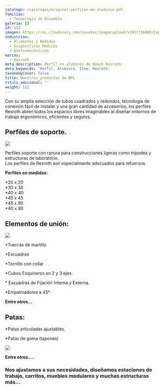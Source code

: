 ```yaml
---
catalogo: /catalogos/original-perfiles-en-aluminio.pdf
familias:
  - Tecnología de Ensamble
galeria: []
id: 112
imagen: https://res.cloudinary.com/novatec/image/upload/v1617736860/Copia_de_Dise%C3%B1o_sin_t%C3%ADtulo_46_gy2trv.png
industrias:
  - Alimentos y Bebidas
  - Dispositivos Médicos
  - Biofarmacéuticos
marcas:
  - Rexroth
meta_description: Perfil en aluminio de Bosch Rexroth.
meta_keywords: 'Perfil, Aluminio, Item, Rexroth'
taxonomyCover: false
title: Nuestros productos de BRL
titulo_adicional: ''
weight: 112
---
```




Con su amplia selección de tubos cuadrados y redondos, tecnología de conexión fácil de instalar y una gran cantidad de accesorios, los perfiles Rexroth abren todos los espacios libres imaginables al diseñar entornos de trabajo ergonómicos, eficientes y seguros.

## **Perfiles de soporte.**

![](https://res.cloudinary.com/novatec/v1596754484/e588d141-b60d-4b71-843d-42b79bd39711_wo5qyq.png)

Perfiles soporte con ranura para construcciones ligeras como trípodes y estructuras de laboratorio.  
Los perfiles de Rexroth son especialmente adecuados para refuerzos.

**Perfiles en medidas:**

\*20 x 20  
\*30 x 30  
\*40 x 40  
\*45 x 45  
\*45 x 90  
\*40 x 80

## **Elementos de unión:**

![](https://res.cloudinary.com/novatec/v1596754640/2890e1c1-78ed-4c6b-ae61-5e3704240a21_xwjxhx.jpg)

\*Tuercas de martillo

\*Escuadras

\*Tornillo con collar

\*Cubos Esquineros en 2 y 3 ejes.

\* Escuadras de Fijación Interna y Externa.

\*Empalmadores a 45°.

**Entre otros...**

## 

## **Patas:**

\*Patas articuladas ajustables.

\*Patas de goma (tapones)

![](https://res.cloudinary.com/novatec/v1651760426/Pata_articulada_grq9el.jpg)

**Entre otros....**

### **Nos ajustamos a sus necesidades, diseñamos estaciones de trabajo, carritos, muebles modulares y muchas estructuras más...**
